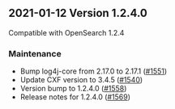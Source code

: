 ## 2021-01-12 Version 1.2.4.0

Compatible with OpenSearch 1.2.4

### Maintenance

* Bump log4j-core from 2.17.0 to 2.17.1 ([#1551](https://github.com/opensearch-project/security/pull/1551))
* Update CXF version to 3.4.5 ([#1540](https://github.com/opensearch-project/security/pull/1540))
* Version bump to 1.2.4.0 ([#1558](https://github.com/opensearch-project/security/pull/1558))
* Release notes for 1.2.4.0 ([#1569](https://github.com/opensearch-project/security/pull/1569))
